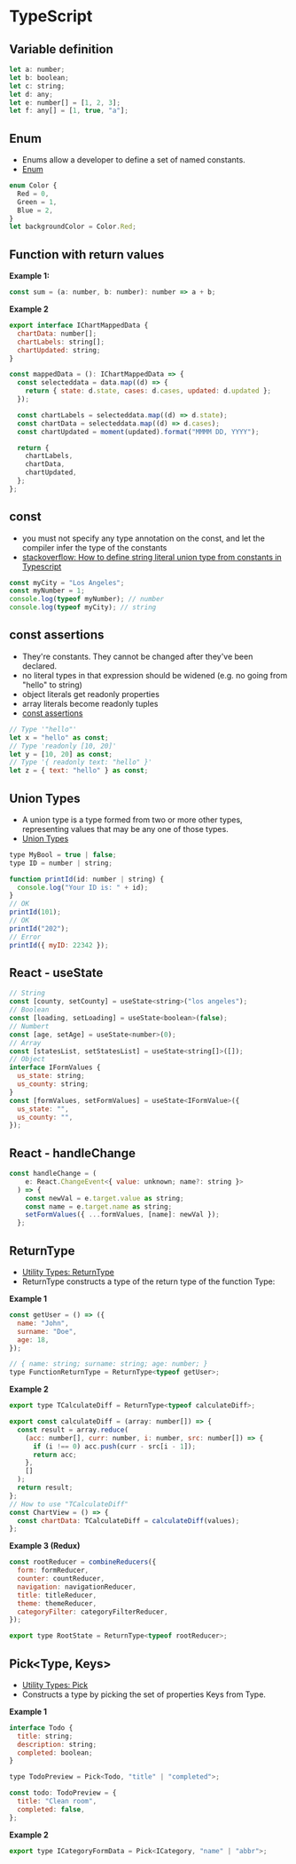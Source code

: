 # TypeScript

## Variable definition

```js
let a: number;
let b: boolean;
let c: string;
let d: any;
let e: number[] = [1, 2, 3];
let f: any[] = [1, true, "a"];
```

## Enum

- Enums allow a developer to define a set of named constants.
- [Enum](https://www.typescriptlang.org/docs/handbook/enums.html)

```js
enum Color {
  Red = 0,
  Green = 1,
  Blue = 2,
}
let backgroundColor = Color.Red;
```

## Function with return values

**Example 1:**

```js
const sum = (a: number, b: number): number => a + b;
```

**Example 2**

```js
export interface IChartMappedData {
  chartData: number[];
  chartLabels: string[];
  chartUpdated: string;
}

const mappedData = (): IChartMappedData => {
  const selecteddata = data.map((d) => {
    return { state: d.state, cases: d.cases, updated: d.updated };
  });

  const chartLabels = selecteddata.map((d) => d.state);
  const chartData = selecteddata.map((d) => d.cases);
  const chartUpdated = moment(updated).format("MMMM DD, YYYY");

  return {
    chartLabels,
    chartData,
    chartUpdated,
  };
};
```

## const

- you must not specify any type annotation on the const, and let the compiler infer the type of the constants
- [stackoverflow: How to define string literal union type from constants in Typescript](https://stackoverflow.com/questions/56263200/how-to-define-string-literal-union-type-from-constants-in-typescript)

```js
const myCity = "Los Angeles";
const myNumber = 1;
console.log(typeof myNumber); // number
console.log(typeof myCity); // string
```

## const assertions

- They're constants. They cannot be changed after they've been declared.
- no literal types in that expression should be widened (e.g. no going from "hello" to string)
- object literals get readonly properties
- array literals become readonly tuples
- [const assertions ](https://www.typescriptlang.org/docs/handbook/release-notes/typescript-3-4.html#const-assertions)

```js
// Type '"hello"'
let x = "hello" as const;
// Type 'readonly [10, 20]'
let y = [10, 20] as const;
// Type '{ readonly text: "hello" }'
let z = { text: "hello" } as const;
```

## Union Types

- A union type is a type formed from two or more other types, representing values that may be any one of those types.
- [Union Types](https://www.typescriptlang.org/docs/handbook/2/everyday-types.html#union-types)

```js
type MyBool = true | false;
type ID = number | string;

function printId(id: number | string) {
  console.log("Your ID is: " + id);
}
// OK
printId(101);
// OK
printId("202");
// Error
printId({ myID: 22342 });
```

## React - useState

```js
// String
const [county, setCounty] = useState<string>("los angeles");
// Boolean
const [loading, setLoading] = useState<boolean>(false);
// Numbert
const [age, setAge] = useState<number>(0);
// Array
const [statesList, setStatesList] = useState<string[]>([]);
// Object
interface IFormValues {
  us_state: string;
  us_county: string;
}
const [formValues, setFormValues] = useState<IFormValue>({
  us_state: "",
  us_county: "",
});
```

## React - handleChange

```js
const handleChange = (
    e: React.ChangeEvent<{ value: unknown; name?: string }>
  ) => {
    const newVal = e.target.value as string;
    const name = e.target.name as string;
    setFormValues({ ...formValues, [name]: newVal });
  };
```

## ReturnType<Type>

- [Utility Types: ReturnType](https://www.typescriptlang.org/docs/handbook/utility-types.html#returntypetype)
- ReturnType constructs a type of the return type of the function Type:

**Example 1**

```js
const getUser = () => ({
  name: "John",
  surname: "Doe",
  age: 18,
});

// { name: string; surname: string; age: number; }
type FunctionReturnType = ReturnType<typeof getUser>;
```

**Example 2**

```js
export type TCalculateDiff = ReturnType<typeof calculateDiff>;

export const calculateDiff = (array: number[]) => {
  const result = array.reduce(
    (acc: number[], curr: number, i: number, src: number[]) => {
      if (i !== 0) acc.push(curr - src[i - 1]);
      return acc;
    },
    []
  );
  return result;
};
// How to use "TCalculateDiff"
const ChartView = () => {
  const chartData: TCalculateDiff = calculateDiff(values);
};
```

**Example 3 (Redux)**

```js
const rootReducer = combineReducers({
  form: formReducer,
  counter: countReducer,
  navigation: navigationReducer,
  title: titleReducer,
  theme: themeReducer,
  categoryFilter: categoryFilterReducer,
});

export type RootState = ReturnType<typeof rootReducer>;
```

## Pick<Type, Keys>

- [Utility Types: Pick](https://www.typescriptlang.org/docs/handbook/utility-types.html#picktype-keys)
- Constructs a type by picking the set of properties Keys from Type.

**Example 1**

```js
interface Todo {
  title: string;
  description: string;
  completed: boolean;
}

type TodoPreview = Pick<Todo, "title" | "completed">;

const todo: TodoPreview = {
  title: "Clean room",
  completed: false,
};
```

**Example 2**

```js
export type ICategoryFormData = Pick<ICategory, "name" | "abbr">;
```
